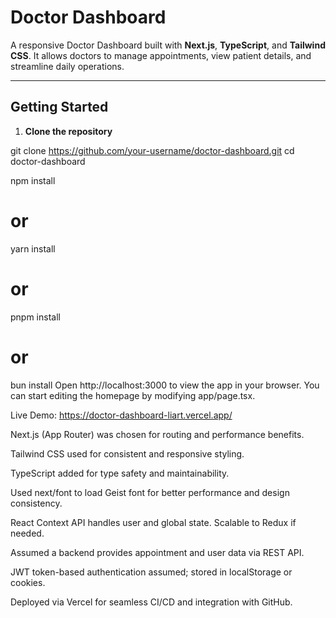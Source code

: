 # Doctor Dashboard

A responsive Doctor Dashboard built with **Next.js**, **TypeScript**, and **Tailwind CSS**. It allows doctors to manage appointments, view patient details, and streamline daily operations.

---

##  Getting Started

1. **Clone the repository**


git clone https://github.com/your-username/doctor-dashboard.git
cd doctor-dashboard

npm install
# or
yarn install
# or
pnpm install
# or
bun install
Open http://localhost:3000 to view the app in your browser.
You can start editing the homepage by modifying app/page.tsx.

Live Demo: https://doctor-dashboard-liart.vercel.app/


Next.js (App Router) was chosen for routing and performance benefits.

Tailwind CSS used for consistent and responsive styling.

TypeScript added for type safety and maintainability.

Used next/font to load Geist font for better performance and design consistency.

React Context API handles user and global state. Scalable to Redux if needed.

Assumed a backend provides appointment and user data via REST API.

JWT token-based authentication assumed; stored in localStorage or cookies.

Deployed via Vercel for seamless CI/CD and integration with GitHub.
